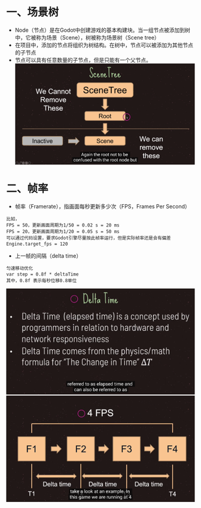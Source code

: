 # 一、场景树
- Node（节点）是在Godot中创建游戏的基本构建块。当一组节点被添加到树中，它被称为场景（Scene），树被称为场景树（Scene tree）
- 在项目中，添加的节点将组织为树结构。在树中，节点可以被添加为其他节点的子节点
- 节点可以具有任意数量的子节点，但是只能有一个父节点。
![image](https://github.com/dameion-wang/Godot-learningBlog/blob/main/IMG/scene-tree.png)

# 二、帧率
- 帧率（Framerate），指画面每秒更新多少次（FPS，Frames Per Second）
```
比如，
FPS = 50，更新画面周期为1/50 = 0.02 s = 20 ms
FPS = 20，更新画面周期为1/20 = 0.05 s = 50 ms
可以通过代码设置，要求Godot引擎尽量按此帧率运行，但是实际帧率还是会有偏差
Engine.target_fps = 120
```

- 上一帧的间隔（delta time）
```
匀速移动优化
var step = 0.8f * deltaTime
其中，0.8f 表示每秒位移0.8单位
```
![image](https://github.com/dameion-wang/Godot-learningBlog/blob/main/IMG/delta.png)
![image](https://github.com/dameion-wang/Godot-learningBlog/blob/main/IMG/delta-1.png)
